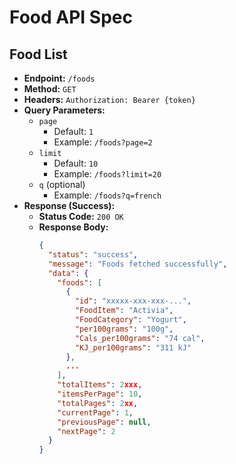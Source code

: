 # Food API Spec

## Food List

- **Endpoint:** `/foods`
- **Method:** `GET`
- **Headers:** `Authorization: Bearer {token}`
- **Query Parameters:**
  - `page`
    - Default: `1`
    - Example: `/foods?page=2`
  - `limit`
    - Default: `10`
    - Example: `/foods?limit=20`
  - `q` (optional)
    - Example: `/foods?q=french`
- **Response (Success):**
  - **Status Code:** `200 OK`
  - **Response Body:**
    ```json
    {
      "status": "success",
      "message": "Foods fetched successfully",
      "data": {
        "foods": [
          {
            "id": "xxxxx-xxx-xxx-...",
            "FoodItem": "Activia",
            "FoodCategory": "Yogurt",
            "per100grams": "100g",
            "Cals_per100grams": "74 cal",
            "KJ_per100grams": "311 kJ"
          },
          ...
        ],
        "totalItems": 2xxx,
        "itemsPerPage": 10,
        "totalPages": 2xx,
        "currentPage": 1,
        "previousPage": null,
        "nextPage": 2
      }
    }
    ```
